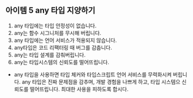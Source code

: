 ## 아이템 5 any 타입 지양하기

1. any 타입에는 타입 안정성이 없습니다.
2. any는 함수 시그니처를 무시해 버립니다.
3. any 타입에는 언어 서비스가 적용되지 않습니다.
4. any타입은 코드 리팩터링 때 버그를 감춥니다.
5. any는 타입 설계를 감춰버립니다.
6. any는 타입시스템의 신뢰도를 떨어뜨립니다.
- any 타입을 사용하면 타입 체커와 타입스크립트 언어 서비스를 무력화시켜 버립니다. any 타입은 진짜 문제점을 감추며, 개발 경험을 나쁘게 하고, 타입 시스템으 신뢰도를 떨어뜨립니다. 최대한 사용을 피하도록 합시다.